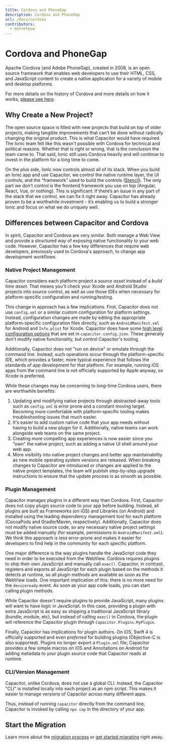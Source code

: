 ```yaml
---
title: Cordova and PhoneGap
description: Cordova and PhoneGap
url: /docs/cordova
contributors:
  - dotnetkow
---
```


# Cordova and PhoneGap

<p class="intro">Apache Cordova (and Adobe PhoneGap), created in 2008, is an open source framework that enables web developers to use their HTML, CSS, and JavaScript content to create a native application for a variety of mobile and desktop platforms.</p>

<p class="intro">For more details on the history of Cordova and more details on how it works, <a href="https://ionicframework.com/enterprise/resources/articles/what-is-apache-cordova" target="_blank">please see here</a>.</p>

## Why Create a New Project?

The open source space is filled with new projects that build on top of older projects, making tangible improvements that can't be done without radically changing the original product. This is what Capacitor would have required. The Ionic team felt like this wasn't possible with Cordova for technical and political reasons. Whether that is right or wrong, that is the conclusion the team came to. That said, Ionic still uses Cordova heavily and will continue to invest in the platform for a long time to come.

On the plus side, Ionic now controls almost all of its stack. When you build an Ionic app and use Capacitor, we control the native runtime layer, the UI controls, and the “framework” used to build the controls ([Stencil](https://stenciljs.com/)). The only part we don’t control is the frontend framework you use on top (Angular, React, Vue, or nothing). This is significant: If there’s an issue in any part of the stack that we control, we can fix it right away. Capacitor has already proven to be a worthwhile investment - it’s enabling us to build a stronger Ionic and focus on what we do uniquely well.

## Differences between Capacitor and Cordova

In spirit, Capacitor and Cordova are very similar. Both manage a Web View and provide a structured way of exposing native functionality to your web code. However, Capacitor has a few key differences that require web developers, previously used to Cordova's approach, to change app development workflows.

### Native Project Management

Capacitor considers each platform project a _source asset_ instead of a _build time asset_. That means you'll check your Xcode and Android Studio projects into source control, as well as use those IDEs when necessary for platform-specific configuration and running/testing.

This change in approach has a few implications. First, Capacitor does not use `config.xml` or a similar custom configuration for platform settings. Instead, configuration changes are made by editing the appropriate platform-specific configuration files directly, such as `AndroidManifest.xml` for Android and `Info.plist` for Xcode. Capacitor does have some [high level configuration options](/docs/basics/configuring-your-app) that are set in `capacitor.config.json`. These generally don't modify native functionality, but control Capacitor's tooling.

Additionally, Capacitor does not "run on device" or emulate through the command line. Instead, such operations occur through the platform-specific IDE, which provides a faster, more typical experience that follows the standards of app development for that platform. For example, running iOS apps from the command line is not officially supported by Apple anyway, so Xcode is preferred.

While these changes may be concerning to long-time Cordova users, there are worthwhile benefits:

 1. Updating and modifying native projects through abstracted-away tools such as `config.xml` is error prone and a constant moving target. Becoming more comfortable with platform-specific tooling makes troubleshooting issues that much easier.
 2. It's easier to add custom native code that your app needs without having to build a new plugin for it. Additionally, native teams can work alongside web teams on the same project. 
 3. Creating more compelling app experiences is now easier since you "own" the native project, such as adding a native UI shell around your web app.
 4. More visibility into native project changes and better app maintainability as new mobile operating system versions are released. When breaking changes to Capacitor are introduced or changes are applied to the native project templates, the team will publish step-by-step upgrade instructions to ensure that the update process is as smooth as possible.

### Plugin Management

Capacitor manages plugins in a different way than Cordova. First, Capacitor does not copy plugin source code to your app before building. Instead, all plugins are built as Frameworks (on iOS) and Libraries (on Android) and installed using the leading dependency management tool for each platform (CocoaPods and Gradle/Maven, respectively). Additionally, Capacitor does not modify native source code, so any necessary native project settings must be added manually (for example, permissions in `AndroidManifest.xml`). We think this approach is less error-prone and makes it easier for developers to find help in the community for each specific platform.

One major difference is the way plugins handle the JavaScript code they need in order to be executed from the WebView. Cordova requires plugins to ship their own JavaScript and manually call `exec()`. Capacitor, in contrast, registers and exports all JavaScript for each plugin based on the methods it detects at runtime, so all plugin methods are available as soon as the WebView loads. One important implication of this: there is no more need for the `deviceready` event. As soon as your app code loads, you can start calling plugin methods.

While Capacitor doesn't require plugins to provide JavaScript, many plugins will want to have logic in JavaScript. In this case, providing a plugin with extra JavaScript is as easy as shipping a traditional JavaScript library (bundle, module, etc), but instead of calling `exec()` in Cordova, the plugin will reference the Capacitor plugin through `Capacitor.Plugins.MyPlugin`.

Finally, Capacitor has implications for plugin authors. On iOS, Swift 4 is officially supported and even _preferred_ for building plugins (Objective-C is also supported). Plugins no longer export a `Plugin.xml` file; Capacitor provides a few simple macros on iOS and Annotations on Android for adding metadata to your plugin source code that Capacitor reads at runtime.

### CLI/Version Management

Capacitor, unlike Cordova, does not use a global CLI. Instead, the Capacitor "CLI" is installed locally into each project as an npm script. This makes it easier to manage versions of Capacitor across many different apps.

Thus, instead of running `capacitor` directly from the command line, Capacitor is invoked by calling `npx cap` in the directory of your app.

## Start the Migration

Learn more about the [migration process](/docs/cordova/migration-strategy) or [get started migrating](/docs/cordova/migrating-from-cordova-to-capacitor) right away.